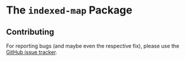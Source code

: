 The `indexed-map` Package
========================


Contributing
------------

For reporting bugs (and maybe even the respective fix), please use the [GitHub issue tracker](https://github.com/skedgeme/indexed-map/issues).
